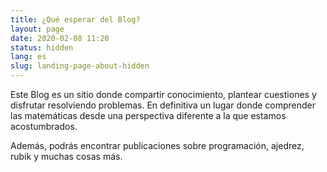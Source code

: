 ```yaml
---
title: ¿Qué esperar del Blog?
layout: page
date: 2020-02-08 11:20
status: hidden
lang: es
slug: landing-page-about-hidden
---
```

Este Blog es un sitio donde compartir conocimiento, plantear cuestiones y disfrutar resolviendo problemas. En definitiva un lugar donde comprender las matemáticas desde una perspectiva diferente a la que estamos acostumbrados. 

Además, podrás encontrar publicaciones sobre programación, ajedrez,
rubik y muchas cosas más. 
